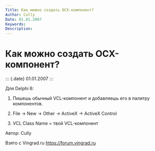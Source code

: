 ```yaml
---
Title: Как можно создать OCX-компонент?
Author: Cully
Date: 01.01.2007
Keywords: 
Description: 
---
```


Как можно создать OCX-компонент?
================================

::: {.date}
01.01.2007
:::

Для Delphi 6:

1. Пишешь обычный VCL-компонент и добавляешь его в палитру компонентов.

2. File -\> New -\> Other -\> ActiveX -\> ActiveX Control

3. VCL Class Name = твой VCL-компонент

Автор: Cully

Взято с Vingrad.ru <https://forum.vingrad.ru>

